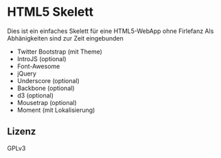 # HTML5 Skelett

Dies ist ein einfaches Skelett für eine HTML5-WebApp ohne Firlefanz
Als Abhänigkeiten sind zur Zeit eingebunden

* Twitter Bootstrap (mit Theme)
* IntroJS (optional)
* Font-Awesome
* jQuery
* Underscore (optional)
* Backbone (optional)
* d3 (optional)
* Mousetrap (optional)
* Moment (mit Lokalisierung)

## Lizenz
GPLv3
